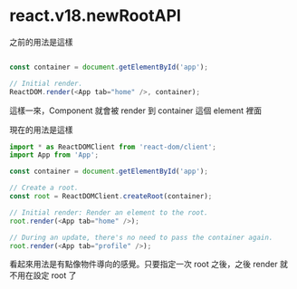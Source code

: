 # react.v18.newRootAPI

之前的用法是這樣

```js

const container = document.getElementById('app');

// Initial render.
ReactDOM.render(<App tab="home" />, container);
```

這樣一來，Component 就會被 render 到 container 這個 element 裡面

現在的用法是這樣

```js
import * as ReactDOMClient from 'react-dom/client';
import App from 'App';

const container = document.getElementById('app');

// Create a root.
const root = ReactDOMClient.createRoot(container);

// Initial render: Render an element to the root.
root.render(<App tab="home" />);

// During an update, there's no need to pass the container again.
root.render(<App tab="profile" />);
```

看起來用法是有點像物件導向的感覺。只要指定一次 root 之後，之後 render 就不用在設定 root 了





